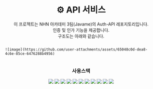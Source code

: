 <h1 align="center">⚙️ API 서비스</h1>
<div align="center">
이 프로젝트는 NHN 아카데미 3팀(Javame)의 Auth-API 레포지토리입니다.</br>
인증 및 인가 기능을 제공합니다. 
</br>
구조도는 아래와 같습니다.
</div>

```

![image](https://github.com/user-attachments/assets/65048c0d-dea8-4c6e-85ce-6476288b4956)


```

<div align="center">
<h3 tabindex="-1" class="heading-element" dir="auto">사용스택</h3>
<img src="https://img.shields.io/badge/java-007396?style=for-the-badge&logo=OpenJDK&logoColor=white">
<img src="https://img.shields.io/badge/spring-%236DB33F.svg?style=for-the-badge&logo=spring&logoColor=white">
<img src="https://img.shields.io/badge/springboot-6DB33F?style=for-the-badge&logo=springboot&logoColor=white">
<img src="https://img.shields.io/badge/Spring Security-6DB33F?style=for-the-badge&logo=Spring Security&logoColor=white">
<img src="https://img.shields.io/badge/MySQL-4479A1?style=for-the-badge&logo=MySQL&logoColor=white">
<img src="https://img.shields.io/badge/Hibernate-59666C?style=for-the-badge&logo=Hibernate&logoColor=white">
<img src="https://img.shields.io/badge/Redis-DC382D?style=for-the-badge&logo=Redis&logoColor=white"> 


<img src="https://img.shields.io/badge/github-%23121011.svg?style=for-the-badge&logo=github&logoColor=white">
<img src="https://img.shields.io/badge/GitHub Actions-2088FF?style=for-the-badge&logo=GitHub Actions&logoColor=white">
<img src="https://img.shields.io/badge/docker-%230db7ed.svg?style=for-the-badge&logo=docker&logoColor=white">
<img src="https://img.shields.io/badge/Linux-FCC624?style=for-the-badge&logo=linux&logoColor=black">
